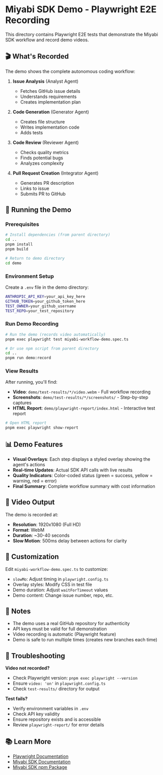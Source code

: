 # Miyabi SDK Demo - Playwright E2E Recording

This directory contains Playwright E2E tests that demonstrate the Miyabi SDK workflow and record demo videos.

## 🎬 What's Recorded

The demo shows the complete autonomous coding workflow:

1. **Issue Analysis** (Analyst Agent)
   - Fetches GitHub issue details
   - Understands requirements
   - Creates implementation plan

2. **Code Generation** (Generator Agent)
   - Creates file structure
   - Writes implementation code
   - Adds tests

3. **Code Review** (Reviewer Agent)
   - Checks quality metrics
   - Finds potential bugs
   - Analyzes complexity

4. **Pull Request Creation** (Integrator Agent)
   - Generates PR description
   - Links to issue
   - Submits PR to GitHub

## 🚀 Running the Demo

### Prerequisites

```bash
# Install dependencies (from parent directory)
cd ..
pnpm install
pnpm build

# Return to demo directory
cd demo
```

### Environment Setup

Create a `.env` file in the demo directory:

```bash
ANTHROPIC_API_KEY=your_api_key_here
GITHUB_TOKEN=your_github_token_here
TEST_OWNER=your_github_username
TEST_REPO=your_test_repository
```

### Run Demo Recording

```bash
# Run the demo (records video automatically)
pnpm exec playwright test miyabi-workflow-demo.spec.ts

# Or use npm script from parent directory
cd ..
pnpm run demo:record
```

### View Results

After running, you'll find:

- **Video**: `demo/test-results/*/video.webm` - Full workflow recording
- **Screenshots**: `demo/test-results/*/screenshots/` - Step-by-step captures
- **HTML Report**: `demo/playwright-report/index.html` - Interactive test report

```bash
# Open HTML report
pnpm exec playwright show-report
```

## 📊 Demo Features

- **Visual Overlays**: Each step displays a styled overlay showing the agent's actions
- **Real-time Updates**: Actual SDK API calls with live results
- **Quality Indicators**: Color-coded status (green = success, yellow = warning, red = error)
- **Final Summary**: Complete workflow summary with cost information

## 🎥 Video Output

The demo is recorded at:
- **Resolution**: 1920x1080 (Full HD)
- **Format**: WebM
- **Duration**: ~30-40 seconds
- **Slow Motion**: 500ms delay between actions for clarity

## 🔧 Customization

Edit `miyabi-workflow-demo.spec.ts` to customize:

- `slowMo`: Adjust timing in `playwright.config.ts`
- Overlay styles: Modify CSS in test file
- Demo duration: Adjust `waitForTimeout` values
- Demo content: Change issue number, repo, etc.

## 📝 Notes

- The demo uses a real GitHub repository for authenticity
- API keys must be valid for full demonstration
- Video recording is automatic (Playwright feature)
- Demo is safe to run multiple times (creates new branches each time)

## 🐛 Troubleshooting

**Video not recorded?**
- Check Playwright version: `pnpm exec playwright --version`
- Ensure `video: 'on'` in `playwright.config.ts`
- Check `test-results/` directory for output

**Test fails?**
- Verify environment variables in `.env`
- Check API key validity
- Ensure repository exists and is accessible
- Review `playwright-report/` for error details

## 📚 Learn More

- [Playwright Documentation](https://playwright.dev)
- [Miyabi SDK Documentation](../README.md)
- [Miyabi SDK npm Package](https://www.npmjs.com/package/miyabi-agent-sdk)
